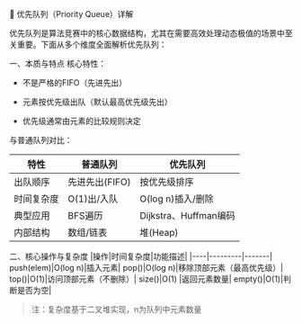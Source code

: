 🚀 优先队列（Priority Queue）详解

优先队列是算法竞赛中的核心数据结构，尤其在需要高效处理动态极值的场景中至关重要。下面从多个维度全面解析优先队列：

一、本质与特点
核心特性：

- 不是严格的FIFO（先进先出）

- 元素按优先级出队（默认最高优先级先出）

- 优先级通常由元素的比较规则决定

与普通队列对比：

|特性|普通队列	|优先队列|
|----|--------|-------|
|出队顺序	|先进先出(FIFO)|	按优先级排序|
|时间复杂度|O(1)出/入队|O(log n)插入/删除|
|典型应用|BFS遍历|Dijkstra、Huffman编码|
|内部结构|数组/链表|堆(Heap) | 

二、核心操作与复杂度
|操作|时间复杂度|功能描述|
|----|---------|-------|
push(elem)|O(log n)|插入元素|
pop()|O(log n)|移除顶部元素（最高优先级）|
top()|O(1)|访问顶部元素（不删除）|
size()|O(1)	|返回元素数量|
empty()|O(1)|判断是否为空|

> 注：复杂度基于二叉堆实现，n为队列中元素数量

